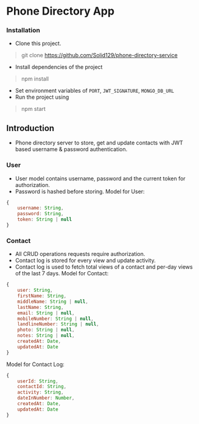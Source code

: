 # Phone Directory App

### Installation

* Clone this project.

> git clone https://github.com/Solid129/phone-directory-service

* Install dependencies of the project

> npm install

* Set environment variables of `PORT`, `JWT_SIGNATURE`, `MONGO_DB_URL`
* Run the project using

> npm start

## Introduction

* Phone directory server to store, get and update contacts with JWT based username & password authentication.

### User

* User model contains username, password and the current token for authorization.
* Password is hashed before storing. 
Model for User:

```javascript
{
    username: String,
    password: String,
    token: String | null
}
```

### Contact

* All CRUD operations requests require authorization.
* Contact log is stored for every view and update activity.
* Contact log is used to fetch total views of a contact and per-day views of the last 7 days. 
Model for Contact:

```javascript
{
    user: String,
    firstName: String,
    middleName: String | null,
    lastName: String,
    email: String | null,
    mobileNumber: String | null,
    landlineNumber: String | null,
    photo: String | null,
    notes: String | null,
    createdAt: Date,
    updatedAt: Date
}
```

Model for Contact Log:

```javascript
{
    userId: String,
    contactId: String,
    activity: String,
    dateInNumber: Number,
    createdAt: Date,
    updatedAt: Date
}
```
